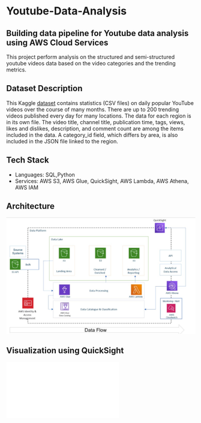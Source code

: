 # Youtube-Data-Analysis
## Building data pipeline for Youtube data analysis using AWS Cloud Services
This project perform analysis on the structured and semi-structured youtube videos data based on the video categories and the trending metrics.

## Dataset Description
This Kaggle [dataset](https://www.kaggle.com/datasets/datasnaek/youtube-new) contains statistics (CSV files) on daily popular YouTube videos over
the course of many months. There are up to 200 trending videos published every day
for many locations. The data for each region is in its own file. The video title, channel
title, publication time, tags, views, likes and dislikes, description, and comment count
are among the items included in the data. A category_id field, which differs by area, is
also included in the JSON file linked to the region.

## Tech Stack
* Languages: SQL,Python
* Services: AWS S3, AWS Glue, QuickSight, AWS Lambda, AWS Athena, AWS IAM

## Architecture
![Alt text](Architecture.jpg?raw=true "Title")

## Visualization using QuickSight
![Alt text](Youtube_Data_Analysis.pdf?raw=true "Title")

